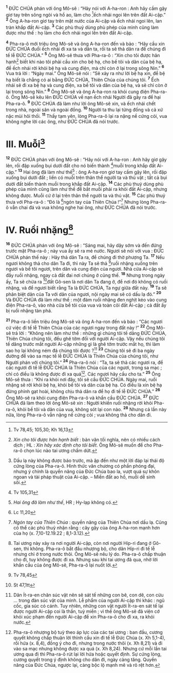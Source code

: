 <sup><b>1</b></sup> ĐỨC CHÚA phán với ông Mô-sê : “Hãy nói với A-ha-ron : Anh hãy cầm gậy giơ tay trên sông ngòi và hồ ao, làm cho [^1*]ếch nhái ngoi lên trên đất Ai-cập.” <sup><b>2</b></sup> Ông A-ha-ron giơ tay trên mặt nước của Ai-cập và ếch nhái ngoi lên, lan tràn khắp đất Ai-cập. <sup><b>3</b></sup> Các phù thuỷ dùng phù phép của mình cũng làm được như thế : họ làm cho ếch nhái ngoi lên trên đất Ai-cập.

<sup><b>4</b></sup> Pha-ra-ô mới triệu ông Mô-sê và ông A-ha-ron đến và bảo : “Hãy cầu xin ĐỨC CHÚA đuổi ếch nhái đi xa ta và dân ta, rồi ta sẽ thả dân ra để chúng đi tế lễ ĐỨC CHÚA.” <sup><b>5</b></sup> Ông Mô-sê thưa với Pha-ra-ô : “Xin cho tôi được hân hạnh[^1] biết khi nào tôi phải cầu xin cho bệ hạ, cho bề tôi và dân của bệ hạ, để ếch nhái rời khỏi bệ hạ và cung điện, mà chỉ còn ở lại trong sông Nin.” <sup><b>6</b></sup> Vua trả lời : “Ngày mai.” Ông Mô-sê nói : “Sẽ xảy ra như lời bệ hạ xin, để bệ hạ biết là chẳng có ai bằng ĐỨC CHÚA, Thiên Chúa của chúng tôi. <sup><b>7</b></sup> Ếch nhái sẽ đi xa bệ hạ và cung điện, xa bề tôi và dân của bệ hạ, và sẽ chỉ còn ở lại trong sông Nin.” <sup><b>8</b></sup> Ông Mô-sê và ông A-ha-ron ra khỏi cung điện Pha-ra-ô. Ông Mô-sê kêu lên ĐỨC CHÚA về nạn ếch nhái Người đã gây ra để hại Pha-ra-ô. <sup><b>9</b></sup> ĐỨC CHÚA đã làm như lời ông Mô-sê xin, và ếch nhái chết trong nhà, ngoài sân và ngoài đồng. <sup><b>10</b></sup> Người ta thu lại từng đống và cả xứ nặc mùi hôi thối. <sup><b>11</b></sup> Thấy tạm yên, lòng Pha-ra-ô lại ra nặng nề cứng cỏi, vua không nghe lời các ông, như ĐỨC CHÚA đã nói trước.

# III. Muỗi[^2]
<sup><b>12</b></sup> ĐỨC CHÚA phán với ông Mô-sê : “Hãy nói với A-ha-ron : Anh hãy giơ gậy lên, rồi đập xuống bụi dưới đất cho nó biến thành [^2*]muỗi trong khắp đất Ai-cập.” <sup><b>13</b></sup> Hai ông đã làm như thế[^3] : ông A-ha-ron giơ tay cầm gậy lên, rồi đập xuống bụi dưới đất ; liền có muỗi trên thân thể người ta và thú vật ; tất cả bụi dưới đất biến thành muỗi trong khắp đất Ai-cập. <sup><b>14</b></sup> Các phù thuỷ dùng phù phép của mình cũng làm như thế để bắt muỗi phải ra khỏi đất Ai-cập, nhưng không được. Muỗi cứ ở lại trên thân thể người ta và thú vật. <sup><b>15</b></sup> Các phù thuỷ thưa với Pha-ra-ô : “Đó là [^3*]ngón tay của Thiên Chúa !”[^4] Nhưng lòng Pha-ra-ô vẫn chai đá và vua không nghe hai ông, như ĐỨC CHÚA đã nói trước.

# IV. Ruồi nhặng[^5]
<sup><b>16</b></sup> ĐỨC CHÚA phán với ông Mô-sê : “Sáng mai, hãy dậy sớm và đến đứng trước mặt Pha-ra-ô ; này vua ấy sẽ ra mé nước. Ngươi sẽ nói với vua : ĐỨC CHÚA phán thế này : Hãy thả dân Ta ra, để chúng đi thờ phượng Ta. <sup><b>17</b></sup> Nếu ngươi không thả cho dân Ta đi, thì này Ta sẽ thả [^4*]ruồi nhặng xuống trên ngươi và bề tôi ngươi, trên dân và cung điện của ngươi. Nhà cửa Ai-cập sẽ đầy ruồi nhặng, ngay cả đất đai nơi chúng ở cũng thế. <sup><b>18</b></sup> Nhưng trong ngày ấy, Ta sẽ chừa ra [^5*]đất Gô-sen là nơi dân Ta đang ở, để nơi đó không có ruồi nhặng, và để ngươi biết rằng Ta là ĐỨC CHÚA, Ta ngự giữa đất này. <sup><b>19</b></sup> Ta sẽ phân biệt dân của Ta với dân của ngươi, nội ngày mai sẽ có dấu lạ đó.” <sup><b>20</b></sup> Và ĐỨC CHÚA đã làm như thế : một đám ruồi nhặng đen nghịt kéo vào cung điện Pha-ra-ô, vào nhà cửa bề tôi của vua và toàn cõi đất Ai-cập ; cả đất ấy bị ruồi nhặng tàn phá.

<sup><b>21</b></sup> Pha-ra-ô liền triệu ông Mô-sê và ông A-ha-ron đến và bảo : “Các ngươi cứ việc đi tế lễ Thiên Chúa của các ngươi ngay trong đất này !” <sup><b>22</b></sup> Ông Mô-sê trả lời : “Không nên làm như thế : những gì chúng tôi tế dâng ĐỨC CHÚA, Thiên Chúa chúng tôi, đều ghê tởm đối với người Ai-cập. Vậy nếu chúng tôi tế dâng trước mắt người Ai-cập những gì là ghê tởm trước mắt họ, thì làm sao họ lại không ném đá chúng tôi được ?[^6] <sup><b>23</b></sup> Chúng tôi sẽ đi ba ngày đường để vào sa mạc tế lễ ĐỨC CHÚA là Thiên Chúa của chúng tôi, như Người phán với chúng tôi.” <sup><b>24</b></sup> Pha-ra-ô nói : “Ta, ta sẽ thả các ngươi ra, để các ngươi đi tế lễ ĐỨC CHÚA là Thiên Chúa của các ngươi, trong sa mạc ; chỉ có điều là không được đi xa quá[^7]. Các ngươi hãy cầu cho ta.” <sup><b>25</b></sup> Ông Mô-sê thưa : “Khi ra khỏi nơi đây, tôi sẽ cầu ĐỨC CHÚA. Ngày mai, ruồi nhặng sẽ rời khỏi bệ hạ, khỏi bề tôi và dân của bệ hạ. Có điều là xin bệ hạ đừng phỉnh gạt hoài, không chịu thả dân ra để họ đi tế lễ ĐỨC CHÚA.” <sup><b>26</b></sup> Ông Mô-sê ra khỏi cung điện Pha-ra-ô và khẩn cầu ĐỨC CHÚA. <sup><b>27</b></sup> ĐỨC CHÚA đã làm theo lời ông Mô-sê xin : Người khiến ruồi nhặng rời khỏi Pha-ra-ô, khỏi bề tôi và dân của vua, không sót lại con nào. <sup><b>28</b></sup> Nhưng cả lần này nữa, lòng Pha-ra-ô vẫn nặng nề cứng cỏi ; vua không thả cho dân đi.

[^1]: <i>Xin cho tôi được hân hạnh biết</i> : bản văn tối nghĩa, nên có nhiều cách dịch ; HL : <i>Xin hãy xác định cho tôi biết</i>. Ông Mô-sê muốn để cho Pha-ra-ô chọn lúc nào tai ương chấm dứt.
[^2]: Dấu lạ này không được báo trước, mà ập đến như một lời đáp lại thái độ cứng lòng của Pha-ra-ô. Hình thức văn chương có phần phóng đại, nhưng ý chính là quyền năng của Đức Chúa bao la, vượt quá sự khôn ngoan và tài pháp thuật của Ai-cập. – Miền đất ao hồ, muỗi dễ sinh sôi.
[^3]: <i>Hai ông đã làm như thế</i>, HR ; Hy-lạp không có.
[^4]: <i>Ngón tay của Thiên Chúa</i> : quyền năng của Thiên Chúa nơi dấu lạ. Cũng có thể các phù thuỷ nhận rằng : cây gậy của ông A-ha-ron mạnh hơn của họ (x. 7,10-12.19.22 ; 8,1-3.12).
[^5]: Tai ương này xảy ra nơi người Ai-cập, còn nơi người Híp-ri đang ở Gô-sen, thì không. Pha-ra-ô bắt đầu nhượng bộ, cho dân Híp-ri đi tế lễ nhưng chỉ ở trong nước thôi. Ông Mô-sê nêu lý do. Pha-ra-ô chấp thuận cho đi, tuy không được đi xa. Nhưng sau khi tai ương đã qua, nhờ lời khẩn cầu của ông Mô-sê, Pha-ra-ô lại nuốt lời.
[^6]: Dân Ít-ra-en chăn súc vật nên sẽ sát tế những con bê, con dê, con cừu ... trong đàn súc vật của mình. Lễ phẩm của người Ai-cập thì khác : ngũ cốc, gia súc có cánh. Tuy nhiên, những con vật người Ít-ra-en sát tế lại được người Ai-cập coi là thần, tuỳ miền ; vì thế ông Mô-sê đã viện cớ khỏi xúc phạm đến người Ai-cập để xin Pha-ra-ô cho đi xa, ra khỏi nước.
[^7]: Pha-ra-ô nhượng bộ tuỳ theo áp lực của các tai ương : ban đầu, cương quyết không chấp thuận lời thỉnh cầu xin đi tế lễ Đức Chúa (x. Xh 5,1-4), rồi hứa (x. 8,4), đồng ý cho đi, nhưng trong nước thôi (x. Xh 8,21) và đi vào sa mạc nhưng không được xa quá (x. Xh 8,24). Nhưng cứ mỗi lần tai ương qua đi thì Pha-ra-ô rút lại lời hứa hoặc quyết định. Sự cứng lòng, cương quyết trong ý định không cho dân đi, ngày càng tăng. Quyền năng của Đức Chúa, ngược lại, càng bộc lộ mạnh mẽ và rõ rệt hơn.
[^1*]: Tv 78,45; 105,30; Kh 16,13
[^2*]: Tv 105,31
[^3*]: Lc 11,20
[^4*]: Tv 78,45
[^5*]: St 47,1tt
